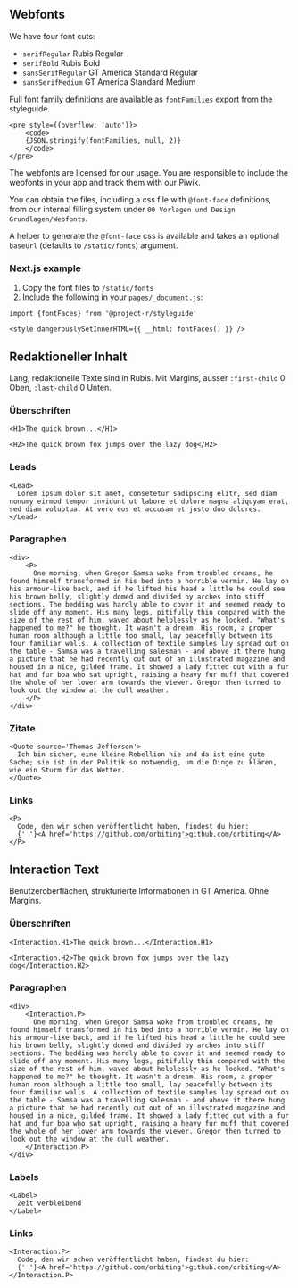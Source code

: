 ## Webfonts

We have four font cuts:

- `serifRegular` Rubis Regular
- `serifBold` Rubis Bold
- `sansSerifRegular` GT America Standard Regular
- `sansSerifMedium` GT America Standard Medium

Full font family definitions are available as `fontFamilies` export from the styleguide.

```react|no-source
<pre style={{overflow: 'auto'}}>
    <code>
    {JSON.stringify(fontFamilies, null, 2)}
    </code>
</pre>
```

The webfonts are licensed for our usage. You are responsible to include the webfonts in your app and track them with our Piwik.

You can obtain the files, including a css file with `@font-face` definitions, from our internal filling system under `00 Vorlagen und Design Grundlagen/Webfonts`.

A helper to generate the `@font-face` css is available and takes an optional `baseUrl` (defaults to `/static/fonts`) argument. 

### Next.js example

1. Copy the font files to `/static/fonts`
2. Include the following in your `pages/_document.js`:

```
import {fontFaces} from '@project-r/styleguide'

<style dangerouslySetInnerHTML={{ __html: fontFaces() }} />
```

## Redaktioneller Inhalt

Lang, redaktionelle Texte sind in Rubis. Mit Margins, ausser `:first-child` 0 Oben, `:last-child` 0 Unten.

### Überschriften

```react
<H1>The quick brown...</H1>
```

```react
<H2>The quick brown fox jumps over the lazy dog</H2>
```

### Leads

```react
<Lead>
  Lorem ipsum dolor sit amet, consetetur sadipscing elitr, sed diam nonumy eirmod tempor invidunt ut labore et dolore magna aliquyam erat, sed diam voluptua. At vero eos et accusam et justo duo dolores.
</Lead>
```

### Paragraphen

```react|responsive
<div>
    <P>
      One morning, when Gregor Samsa woke from troubled dreams, he found himself transformed in his bed into a horrible vermin. He lay on his armour-like back, and if he lifted his head a little he could see his brown belly, slightly domed and divided by arches into stiff sections. The bedding was hardly able to cover it and seemed ready to slide off any moment. His many legs, pitifully thin compared with the size of the rest of him, waved about helplessly as he looked. "What's happened to me?" he thought. It wasn't a dream. His room, a proper human room although a little too small, lay peacefully between its four familiar walls. A collection of textile samples lay spread out on the table - Samsa was a travelling salesman - and above it there hung a picture that he had recently cut out of an illustrated magazine and housed in a nice, gilded frame. It showed a lady fitted out with a fur hat and fur boa who sat upright, raising a heavy fur muff that covered the whole of her lower arm towards the viewer. Gregor then turned to look out the window at the dull weather.
    </P>
</div>
```

### Zitate

```react
<Quote source='Thomas Jefferson'>
  Ich bin sicher, eine kleine Rebellion hie und da ist eine gute Sache; sie ist in der Politik so notwendig, um die Dinge zu klären, wie ein Sturm für das Wetter.
</Quote>
```

### Links

```react
<P>
  Code, den wir schon veröffentlicht haben, findest du hier:
  {' '}<A href='https://github.com/orbiting'>github.com/orbiting</A>
</P>
```

## Interaction Text

Benutzeroberflächen, strukturierte Informationen in GT America. Ohne Margins.

### Überschriften

```react
<Interaction.H1>The quick brown...</Interaction.H1>
```

```react
<Interaction.H2>The quick brown fox jumps over the lazy dog</Interaction.H2>
```

### Paragraphen

```react|responsive
<div>
    <Interaction.P>
      One morning, when Gregor Samsa woke from troubled dreams, he found himself transformed in his bed into a horrible vermin. He lay on his armour-like back, and if he lifted his head a little he could see his brown belly, slightly domed and divided by arches into stiff sections. The bedding was hardly able to cover it and seemed ready to slide off any moment. His many legs, pitifully thin compared with the size of the rest of him, waved about helplessly as he looked. "What's happened to me?" he thought. It wasn't a dream. His room, a proper human room although a little too small, lay peacefully between its four familiar walls. A collection of textile samples lay spread out on the table - Samsa was a travelling salesman - and above it there hung a picture that he had recently cut out of an illustrated magazine and housed in a nice, gilded frame. It showed a lady fitted out with a fur hat and fur boa who sat upright, raising a heavy fur muff that covered the whole of her lower arm towards the viewer. Gregor then turned to look out the window at the dull weather.
    </Interaction.P>
</div>
```

### Labels

```react
<Label>
  Zeit verbleibend
</Label>
```

### Links

```react
<Interaction.P>
  Code, den wir schon veröffentlicht haben, findest du hier:
  {' '}<A href='https://github.com/orbiting'>github.com/orbiting</A>
</Interaction.P>
```

